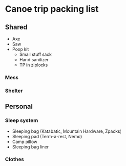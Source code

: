 
# Canoe trip packing list

## Shared

- Axe
- Saw
- Poop kit
  - Small stuff sack
  - Hand sanitizer
  - TP in ziplocks

### Mess

### Shelter

## Personal

### Sleep system

- Sleeping bag (Katabatic, Mountain Hardware, Zpacks)
- Sleeping pad (Term-a-rest, Nemo)
- Camp pillow
- Sleeping bag liner

### Clothes
